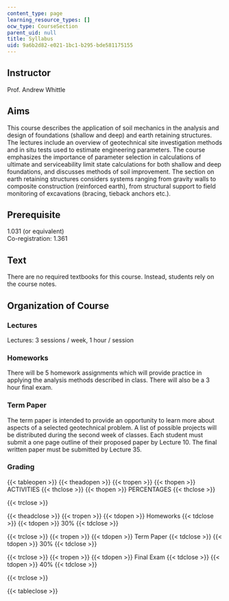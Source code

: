 ```yaml
---
content_type: page
learning_resource_types: []
ocw_type: CourseSection
parent_uid: null
title: Syllabus
uid: 9a6b2d82-e021-1bc1-b295-bde581175155
---
```


Instructor
----------

Prof. Andrew Whittle

Aims
----

This course describes the application of soil mechanics in the analysis and design of foundations (shallow and deep) and earth retaining structures. The lectures include an overview of geotechnical site investigation methods and in situ tests used to estimate engineering parameters. The course emphasizes the importance of parameter selection in calculations of ultimate and serviceability limit state calculations for both shallow and deep foundations, and discusses methods of soil improvement. The section on earth retaining structures considers systems ranging from gravity walls to composite construction (reinforced earth), from structural support to field monitoring of excavations (bracing, tieback anchors etc.).

Prerequisite
------------

1.031 (or equivalent)  
Co-registration: 1.361

Text
----

There are no required textbooks for this course. Instead, students rely on the course notes.

Organization of Course
----------------------

### Lectures

Lectures: 3 sessions / week, 1 hour / session

### Homeworks

There will be 5 homework assignments which will provide practice in applying the analysis methods described in class. There will also be a 3 hour final exam.

### Term Paper

The term paper is intended to provide an opportunity to learn more about aspects of a selected geotechnical problem. A list of possible projects will be distributed during the second week of classes. Each student must submit a one page outline of their proposed paper by Lecture 10. The final written paper must be submitted by Lecture 35.

### Grading

{{< tableopen >}}
{{< theadopen >}}
{{< tropen >}}
{{< thopen >}}
ACTIVITIES
{{< thclose >}}
{{< thopen >}}
PERCENTAGES
{{< thclose >}}

{{< trclose >}}

{{< theadclose >}}
{{< tropen >}}
{{< tdopen >}}
Homeworks
{{< tdclose >}}
{{< tdopen >}}
30%
{{< tdclose >}}

{{< trclose >}}
{{< tropen >}}
{{< tdopen >}}
Term Paper
{{< tdclose >}}
{{< tdopen >}}
30%
{{< tdclose >}}

{{< trclose >}}
{{< tropen >}}
{{< tdopen >}}
Final Exam
{{< tdclose >}}
{{< tdopen >}}
40%
{{< tdclose >}}

{{< trclose >}}

{{< tableclose >}}